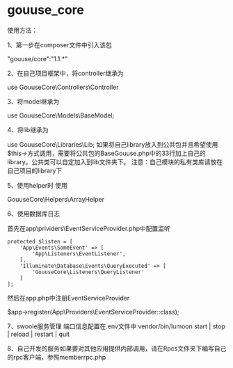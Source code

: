 # gouuse_core

使用方法：

1、第一步在composer文件中引入该包

"gouuse/core":"1.1.*"


2、在自己项目框架中，将controller继承为

use GouuseCore\Controllers\Controller

3、将model继承为

use GouuseCore\Models\BaseModel;

4、将lib继承为

use GouuseCore\Libraries\Lib;
如果将自己library放入到公共包并且希望使用$this->方式调用，需要将公共包的BaseGouuse.php中的33行加上自己的library。公共类可以自定加入到lib文件夹下。
注意：自己模块的私有类库请放在自己项目的library下

5、使用helper时 使用

GouuseCore\Helpers\ArrayHelper

6、使用数据库日志

首先在app\prividers\EventServiceProvider.php中配置监听

 	protected $listen = [
        'App\Events\SomeEvent' => [
            'App\Listeners\EventListener',
        ],  
        'Illuminate\Database\Events\QueryExecuted' => [  
            'GouuseCore\Listeners\QueryListener'  
        ]
    ];
    
然后在app.php中注册EventServiceProvider

$app->register(App\Providers\EventServiceProvider::class);

7、swoole服务管理
端口信息配置在.env文件中
 vendor/bin/lumoon start | stop | reload | restart | quit
 
 8、自己开发的服务如果要对其他应用提供内部调用，请在Rpcs文件夹下编写自己的rpc客户端，参照memberrpc.php

